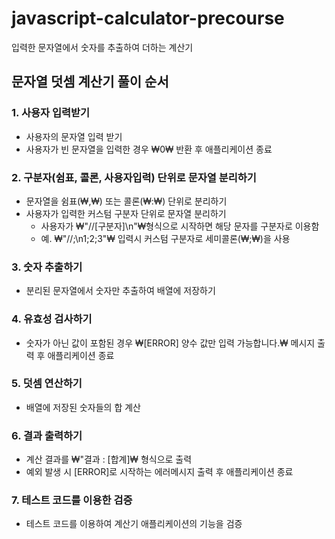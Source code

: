 # javascript-calculator-precourse

입력한 문자열에서 숫자를 추출하여 더하는 계산기

## 문자열 덧셈 계산기 풀이 순서

### 1. 사용자 입력받기

- 사용자의 문자열 입력 받기
- 사용자가 빈 문자열을 입력한 경우 ₩0₩ 반환 후 애플리케이션 종료

### 2. 구분자(쉼표, 콜론, 사용자입력) 단위로 문자열 분리하기

- 문자열을 쉼표(₩,₩) 또는 콜론(₩:₩) 단위로 분리하기
- 사용자가 입력한 커스텀 구분자 단위로 문자열 분리하기
  - 사용자가 ₩"//[구분자]\n"₩형식으로 시작하면 해당 문자를 구분자로 이용함
  - 예. ₩"//;\n1;2;3"₩ 입력시 커스텀 구분자로 세미콜론(₩;₩)을 사용

### 3. 숫자 추출하기

- 분리된 문자열에서 숫자만 추출하여 배열에 저장하기

### 4. 유효성 검사하기

- 숫자가 아닌 값이 포함된 경우 ₩[ERROR] 양수 값만 입력 가능합니다.₩ 메시지 출력 후 애플리케이션 종료

### 5. 덧셈 연산하기

- 배열에 저장된 숫자들의 합 계산

### 6. 결과 출력하기

- 계산 결과를 ₩"결과 : [합계]₩ 형식으로 출력
- 예외 발생 시 [ERROR]로 시작하는 에러메시지 출력 후 애플리케이션 종료

### 7. 테스트 코드를 이용한 검증

- 테스트 코드를 이용하여 계산기 애플리케이션의 기능을 검증

